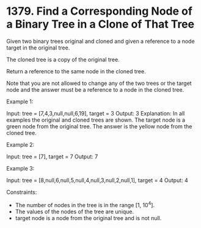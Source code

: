 # 1379. Find a Corresponding Node of a Binary Tree in a Clone of That Tree


Given two binary trees original and cloned and given a reference to a node target in the original tree.

The cloned tree is a copy of the original tree.

Return a reference to the same node in the cloned tree.

Note that you are not allowed to change any of the two trees or the target node and the answer must be a reference to a node in the cloned tree.

Example 1:

Input: tree = [7,4,3,null,null,6,19], target = 3
Output: 3
Explanation: In all examples the original and cloned trees are shown. The target node is a green node from the original tree. The answer is the yellow node from the cloned tree.

Example 2:

Input: tree = [7], target =  7
Output: 7

Example 3:

Input: tree = [8,null,6,null,5,null,4,null,3,null,2,null,1], target = 4
Output: 4


Constraints:

* The number of nodes in the tree is in the range [1, 10<sup>4</sup>].
* The values of the nodes of the tree are unique.
* target node is a node from the original tree and is not null.
